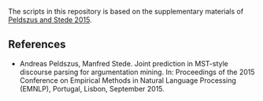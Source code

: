 The scripts in this repository is based on the supplementary materials of [Peldszus and Stede 2015](https://github.com/peldszus/emnlp2015).

## References
- Andreas Peldszus, Manfred Stede. Joint prediction in MST-style discourse parsing for argumentation mining. In: Proceedings of the 2015 Conference on Empirical Methods in Natural Language Processing (EMNLP), Portugal, Lisbon, September 2015.
